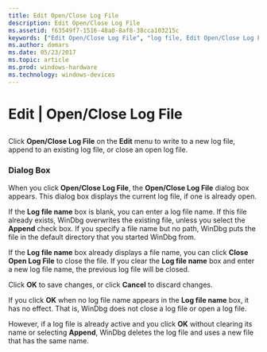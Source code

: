 ```yaml
---
title: Edit Open/Close Log File
description: Edit Open/Close Log File
ms.assetid: f63549f7-1516-48a0-8af8-38cca103215c
keywords: ["Edit Open/Close Log File", "log file, Edit Open/Close Log File"]
ms.author: domars
ms.date: 05/23/2017
ms.topic: article
ms.prod: windows-hardware
ms.technology: windows-devices
---
```


# Edit | Open/Close Log File


## <span id="ddk_edit_open_close_log_file_dbg"></span><span id="DDK_EDIT_OPEN_CLOSE_LOG_FILE_DBG"></span>


Click **Open/Close Log File** on the **Edit** menu to write to a new log file, append to an existing log file, or close an open log file.

### <span id="dialog_box"></span><span id="DIALOG_BOX"></span>Dialog Box

When you click **Open/Close Log File**, the **Open/Close Log File** dialog box appears. This dialog box displays the current log file, if one is already open.

If the **Log file name** box is blank, you can enter a log file name. If this file already exists, WinDbg overwrites the existing file, unless you select the **Append** check box. If you specify a file name but no path, WinDbg puts the file in the default directory that you started WinDbg from.

If the **Log file name** box already displays a file name, you can click **Close Open Log File** to close the file. If you clear the **Log file name** box and enter a new log file name, the previous log file will be closed.

Click **OK** to save changes, or click **Cancel** to discard changes.

If you click **OK** when no log file name appears in the **Log file name** box, it has no effect. That is, WinDbg does not close a log file or open a log file.

However, if a log file is already active and you click **OK** without clearing its name or selecting **Append**, WinDbg deletes the log file and uses a new file that has the same name.

 

 





